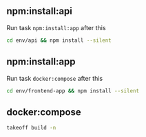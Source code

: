 ## npm:install:api

Run task `npm:install:app` after this

```bash
cd env/api && npm install --silent
```

## npm:install:app

Run task `docker:compose` after this

```bash
cd env/frontend-app && npm install --silent
```

## docker:compose

```bash
takeoff build -n
```
